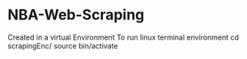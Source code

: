 # NBA-Web-Scraping

Created in a virtual Environment
To run linux terminal environment
cd scrapingEnc/
source bin/activate